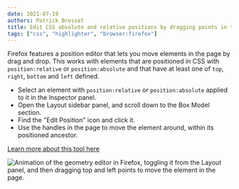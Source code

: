 ```yaml
---
date: 2021-07-19
authors: Patrick Brosset
title: Edit CSS absolute and relative positions by dragging points in the page
tags: ["css", "highlighter", "browser:firefox"]
---
```

Firefox features a position editor that lets you move elements in the page by drag and drop. This works with elements that are positioned in CSS with `position:relative` or `position:absolute` and that have at least one of `top`, `right`, `bottom` and `left` defined.

* Select an element with `position:relative` or `position:absolute` applied to it in the Inspector panel.
* Open the Layout sidebar panel, and scroll down to the Box Model section.
* Find the "Edit Position" icon and click it.
* Use the handles in the page to move the element around, within its positioned ancestor.

[Learn more about this tool here](https://developer.mozilla.org/en-US/docs/Tools/Page_Inspector/How_to/Reposition_elements_in_the_page)

![Animation of the geometry editor in Firefox, toggling it from the Layout panel, and then dragging top and left points to move the element in the page.](../../assets/img/edit-position.gif)
